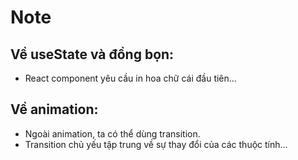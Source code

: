 # Note
## Về useState và đồng bọn:
- React component yêu cầu in hoa chữ cái đầu tiên...

## Về animation:
- Ngoài animation, ta có thể dùng transition.
- Transition chủ yếu tập trung về sự thay đổi của các thuộc tính...
